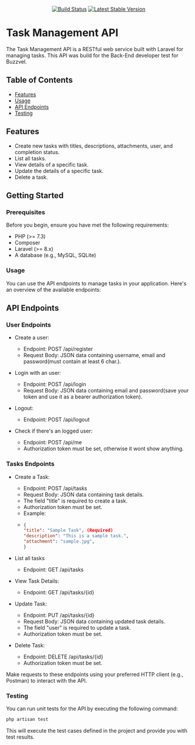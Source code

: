 <p align="center">
<a href="https://github.com/laravel/framework/actions"><img src="https://github.com/laravel/framework/workflows/tests/badge.svg" alt="Build Status"></a>
<a href="https://packagist.org/packages/laravel/framework"><img src="https://img.shields.io/packagist/v/laravel/framework" alt="Latest Stable Version"></a>
</p>

# Task Management API

The Task Management API is a RESTful web service built with Laravel for managing tasks. This API was build for the Back-End developer test for Buzzvel.

## Table of Contents

- [Features](#features)
- [Usage](#usage)
- [API Endpoints](#api-endpoints)
- [Testing](#testing)

## Features

- Create new tasks with titles, descriptions, attachments, user, and completion status.
- List all tasks.
- View details of a specific task.
- Update the details of a specific task.
- Delete a task.

## Getting Started

### Prerequisites

Before you begin, ensure you have met the following requirements:

- PHP (>= 7.3)
- Composer
- Laravel (>= 8.x)
- A database (e.g., MySQL, SQLite)

### Usage

You can use the API endpoints to manage tasks in your application. Here's an overview of the available endpoints:

## API Endpoints

### User Endpoints
* Create a user:
  * Endpoint: POST /api/register
  * Request Body: JSON data containing username, email and password(must contain at least 6 char.).

* Login with an user:
  * Endpoint: POST /api/login
  * Request Body: JSON data containing email and password(save your token and use it as a bearer authorization token).
 
* Logout:
  * Endpoint: POST /api/logout

* Check if there's an logged user:
  * Endpoint: POST /api/me
  * Authorization token must be set, otherwise it wont show anything.
    
### Tasks Endpoints
* Create a Task:
  * Endpoint: POST /api/tasks
  * Request Body: JSON data containing task details.
  * The field "title" is required to create a task.
  * Authorization token must be set.
  * Example:
  * ```json
    {
    "title": "Sample Task", (Required)
    "description": "This is a sample task.",
    "attachment": "sample.jpg",
    }
    ```

* List all tasks
  * Endpoint: GET /api/tasks

* View Task Details:
   * Endpoint: GET /api/tasks/{id}

* Update Task:
  * Endpoint: PUT /api/tasks/{id}
  * Request Body: JSON data containing updated task details.
  * The field "user" is required to update a task.
  * Authorization token must be set.

* Delete Task:
  * Endpoint: DELETE /api/tasks/{id}
  * Authorization token must be set.
 
Make requests to these endpoints using your preferred HTTP client (e.g., Postman) to interact with the API.

### Testing
You can run unit tests for the API by executing the following command:

 ```bash
php artisan test
 ```

This will execute the test cases defined in the project and provide you with test results.
